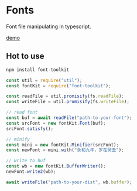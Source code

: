 # Fonts

Font file manipulating in typescript.

[demo](http://fonts.hsiaosiyuan.com/)

## Hot to use

```bash
npm install font-toolkit
```

```js
const util = require("util");
const fontKit = require("font-toolkit");

const readFile = util.promisify(fs.readFile);
const writeFile = util.promisify(fs.writeFile);

// read font
const buf = await readFile("path-to-your-font");
const srcFont = new fontKit.Font(buf);
srcFont.satisfy();

// minify
const mini = new fontKit.Minifier(srcFont);
const newFont = mini.with("永和九年，岁在癸丑");

// write to buf
const wb = new fontKit.BufferWriter();
newFont.write2(wb);

await writeFile("path-to-your-dist", wb.buffer);
```
